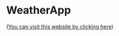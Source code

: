 # WeatherApp

([You can visit this website by clicking here](https://weather-app-mauve-iota.vercel.app/))

